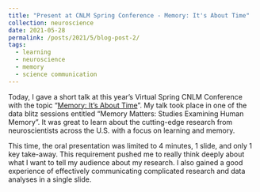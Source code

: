 ```yaml
---
title: "Present at CNLM Spring Conference - Memory: It's About Time"
collection: neuroscience
date: 2021-05-28
permalink: /posts/2021/5/blog-post-2/
tags:
  - learning
  - neuroscience
  - memory
  - science communication
---
```


Today, I gave a short talk at this year’s Virtual Spring CNLM Conference with the topic “[Memory: It’s About Time]( https://cnlm.uci.edu/2021-spring-conference/)”. My talk took place in one of the data blitz sessions entitled “Memory Matters: Studies Examining Human Memory”. It was great to learn about the cutting-edge research from neuroscientists across the U.S. with a focus on learning and memory.

This time, the oral presentation was limited to 4 minutes, 1 slide, and only 1 key take-away. This requirement pushed me to really think deeply about what I want to tell my audience about my research. I also gained a good experience of effectively communicating complicated research and data analyses in a single slide. 